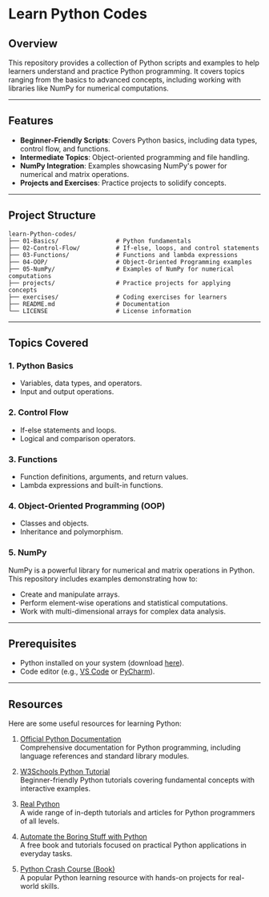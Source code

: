 # Learn Python Codes

## Overview

This repository provides a collection of Python scripts and examples to help learners understand and practice Python programming. It covers topics ranging from the basics to advanced concepts, including working with libraries like NumPy for numerical computations.

---

## Features

- **Beginner-Friendly Scripts**: Covers Python basics, including data types, control flow, and functions.
- **Intermediate Topics**: Object-oriented programming and file handling.
- **NumPy Integration**: Examples showcasing NumPy's power for numerical and matrix operations.
- **Projects and Exercises**: Practice projects to solidify concepts.

---

## Project Structure

```
learn-Python-codes/
├── 01-Basics/                # Python fundamentals
├── 02-Control-Flow/          # If-else, loops, and control statements
├── 03-Functions/             # Functions and lambda expressions
├── 04-OOP/                   # Object-Oriented Programming examples
├── 05-NumPy/                 # Examples of NumPy for numerical computations
├── projects/                 # Practice projects for applying concepts
├── exercises/                # Coding exercises for learners
├── README.md                 # Documentation
└── LICENSE                   # License information
```

---

## Topics Covered

### 1. Python Basics
- Variables, data types, and operators.
- Input and output operations.

### 2. Control Flow
- If-else statements and loops.
- Logical and comparison operators.

### 3. Functions
- Function definitions, arguments, and return values.
- Lambda expressions and built-in functions.

### 4. Object-Oriented Programming (OOP)
- Classes and objects.
- Inheritance and polymorphism.

### 5. NumPy
NumPy is a powerful library for numerical and matrix operations in Python. This repository includes examples demonstrating how to:
- Create and manipulate arrays.
- Perform element-wise operations and statistical computations.
- Work with multi-dimensional arrays for complex data analysis.

---

## Prerequisites

- Python installed on your system (download [here](https://www.python.org/downloads/)).
- Code editor (e.g., [VS Code](https://code.visualstudio.com/) or [PyCharm](https://www.jetbrains.com/pycharm/)).

---

## Resources

Here are some useful resources for learning Python:

1. [Official Python Documentation](https://docs.python.org/3/)  
   Comprehensive documentation for Python programming, including language references and standard library modules.

2. [W3Schools Python Tutorial](https://www.w3schools.com/python/)  
   Beginner-friendly Python tutorials covering fundamental concepts with interactive examples.

3. [Real Python](https://realpython.com/)  
   A wide range of in-depth tutorials and articles for Python programmers of all levels.

4. [Automate the Boring Stuff with Python](https://automatetheboringstuff.com/)  
   A free book and tutorials focused on practical Python applications in everyday tasks.

5. [Python Crash Course (Book)](https://ehmatthes.github.io/pcc/)  
   A popular Python learning resource with hands-on projects for real-world skills.
